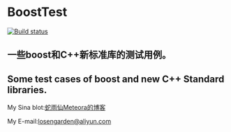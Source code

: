 # BoostTest
[![Build status](https://ci.appveyor.com/api/projects/status/5lncdcieqh4rtqb2?svg=true)](https://ci.appveyor.com/project/SharpSnake/boosttest)

## 一些boost和C++新标准库的测试用例。
## Some test cases of boost and new C++ Standard libraries.


My Sina blot:[蛇雨仙Meteora的博客](http://blog.sina.com.cn/meteorafever)

My E-mail:losengarden@aliyun.com
